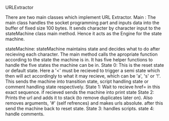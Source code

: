 URLExtractor

There are two main classes which implement URL Extractor.
Main :
The main class handles the socket programming part and inputs data into the buffer of fixed size 100 bytes.
It sends character by character input to the stateMachine class main method. Hence it acts as the Engine for the state machine.

stateMachine:
stateMachine maintains state and decides what to do after recieving each character. The main method calls the apropriate function according to the state the machine is in. It has five helper functions to handle the five states the machine can be in.
State 0:
This is the reset state or default state. Here a '<' must be recieved to trigger a semi state which then will act accordingly to what it may recieve, which can be 'a', 's' or '!'. This sends the machine into transition state, script handling state or comment handling state respectively.
State 1:
Wait to recieve href= in this exact sequence. if recieved sends the machine into print state
State 2:
Prints the url and adds it to stack (to remove duplicates later on). Also removes arguments, '#' (self refrences) and makes urls absolute.
after this send the machine back to reset state.
State 3:
handles scripts.
state 4:
handle comments.



